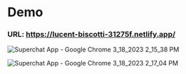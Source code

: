 # Demo

### URL: https://lucent-biscotti-31275f.netlify.app/

![Superchat App - Google Chrome 3_18_2023 2_15_38 PM](https://user-images.githubusercontent.com/96905686/226099792-a5d8518a-5d59-4fb7-8451-6f98bfd93ff9.png)

![Superchat App - Google Chrome 3_18_2023 2_17_04 PM](https://user-images.githubusercontent.com/96905686/226099795-2914e402-285b-491f-8c26-36a3085674ce.png)
